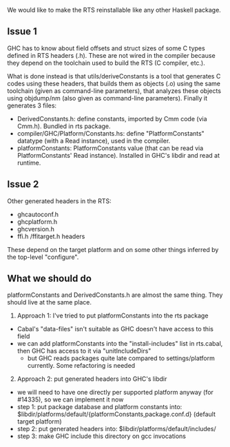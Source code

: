 We would like to make the RTS reinstallable like any other Haskell package.

## Issue 1

GHC has to know about field offsets and struct sizes of some C types defined in RTS headers (.h). These are not wired in the compiler because they depend on the toolchain used to build the RTS (C compiler, etc.).

What is done instead is that utils/deriveConstants is a tool that generates C codes using these headers, that builds them as objects (.o) using the same toolchain (given as command-line parameters), that analyzes these objects using objdump/nm (also given as command-line parameters). Finally it generates 3 files:

* DerivedConstants.h: define constants, imported by Cmm code (via Cmm.h). Bundled in rts package.
* compiler/GHC/Platform/Constants.hs: define "PlatformConstants" datatype (with a Read instance), used in the compiler.
* platformConstants: PlatformConstants value (that can be read via PlatformConstants' Read instance). Installed in GHC's libdir and read at runtime.

## Issue 2

Other generated headers in the RTS:
* ghcautoconf.h
* ghcplatform.h
* ghcversion.h
* ffi.h /ffitarget.h headers

These depend on the target platform and on some other things inferred by the top-level "configure".


## What we should do

platformConstants and DerivedConstants.h are almost the same thing. They should live at the same place.

1. Approach 1: I've tried to put platformConstants into the rts package
  * Cabal's "data-files" isn't suitable as GHC doesn't have access to this field
  * we can add platformConstants into the "install-includes" list in rts.cabal, then GHC has access to it via "unitIncludeDirs"
    * but GHC reads packages quite late compared to settings/platform currently. Some refactoring is needed

2. Approach 2: put generated headers into GHC's libdir
  * we will need to have one directly per supported platform anyway (for #14335), so we can implement it now
  * step 1: put package database and platform constants into: $libdir/platforms/default/{platformConstants,package.conf.d} (default target platform)
  * step 2: put generated headers into: $libdir/platforms/default/includes/
  * step 3: make GHC include this directory on gcc invocations